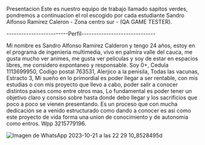 Presentacion 
Este es nuestro equipo de trabajo llamado sapitos verdes, pondremos a continuacion el rol escogido por cada estudiante 
Sandro Alfonso Ramirez Caleron - Zona centro sur - (QA GAME TESTER).

-------------------------Perfil------------------------------


Mi nombre es Sandro Alfonso Ramirez Calderon y tengo 24 años, estoy en el programa de ingenieria multimedia, vivo en palmira valle del cauca, me gusta mucho ver animes, me gusta ver peliculas y soy de estar en espacios libres, me considero expontaneo y responsable.
Soy 0+, Cedula 1113699950, Codigo postal 763531, Alerjico a la penisila, Todas las vacunas, Estracto 3, Mi sueño en lo primordial es poder llegar a ser rentable, con mis estudias o con mis proyecto que llevo a cabo, poder salir a conocer distintos paises como entre otros mas, Lo fundamental es poder tener un objetivo claro y consiso sobre hasta donde debo llegar y los sacrificios que poco a poco se vienen presentando. 
Es un proceso que con mucha dedicación se a venido estructurado como dando a conocer es asi como este proyecto de vida forma una union de conocimiento y de autonomia como  entros. Wpp 3215779196.

![Imagen de WhatsApp 2023-10-21 a las 22 29 10_8528495d](https://github.com/user-attachments/assets/4743f1e1-2def-4f6d-a273-4d0410d33df9) 
